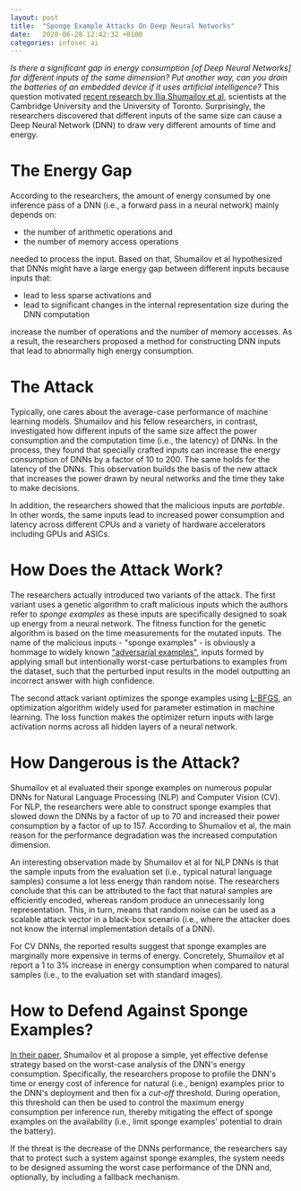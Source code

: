 ```yaml
---
layout: post
title:  "Sponge Example Attacks On Deep Neural Networks"
date:   2020-06-28 12:42:32 +0100
categories: infosec ai
---
```


_Is there a significant gap in energy consumption [of Deep Neural Networks] for different inputs of the same dimension? Put another way, can you drain the batteries of an embedded device if it uses artificial intelligence?_ This question motivated [recent research by Ilia Shumailov et al](https://arxiv.org/pdf/2006.03463.pdf), scientists at the Cambridge University and the University of Toronto. Surprisingly, the researchers discovered that different inputs of the same size can cause a Deep Neural Network (DNN) to draw very different amounts of time and energy.

# The Energy Gap
According to the researchers, the amount of energy consumed by one inference pass of a DNN (i.e., a forward pass in a neural network) mainly depends on:

* the number of arithmetic operations and
* the number of memory access operations

needed to process the input. Based on that, Shumailov et al hypothesized that DNNs might have a large energy gap between different inputs because inputs that:

* lead to less sparse activations and
* lead to significant changes in the internal representation size during the DNN computation 

increase the number of operations and the number of memory accesses. As a result, the researchers proposed a method for constructing DNN inputs that lead to abnormally high energy consumption.

# The Attack
Typically, one cares about the average-case performance of machine learning models. Shumailov and his fellow researchers, in contrast, investigated how different inputs of the same size affect the power consumption and the computation time (i.e., the latency) of DNNs. In the process, they found that specially crafted inputs can increase the energy consumption of DNNs by a factor of 10 to 200. The same holds for the latency of the DNNs. This observation builds the basis of the new attack that increases the power drawn by neural networks and the time they take to make decisions.

In addition, the researchers showed that the malicious inputs are _portable_. In other words, the same inputs lead to increased power consumption and latency across different CPUs and a variety of hardware accelerators including GPUs and ASICs.

# How Does the Attack Work?
The researchers actually introduced two variants of the attack. The first variant uses a genetic algorithm to craft malicious inputs which the authors refer to _sponge examples_ as these inputs are specifically designed to soak up energy from a neural network. The fitness function for the genetic algorithm is based on the time measurements for the mutated inputs. The name of the malicious inputs - "sponge examples" - is obviously a hommage to widely known ["adversarial examples"](https://arxiv.org/pdf/1412.6572.pdf), inputs formed by applying small but intentionally worst-case perturbations to examples from the dataset, such that the perturbed input results in the model outputting an incorrect answer with high confidence.

The second attack variant optimizes the sponge examples using [L-BFGS](https://en.wikipedia.org/wiki/Limited-memory_BFGS), an optimization algorithm widely used for parameter estimation in machine learning. The loss function makes the optimizer return inputs with large activation norms across all hidden layers of a neural network.

# How Dangerous is the Attack?
Shumailov et al evaluated their sponge examples on numerous popular DNNs for Natural Language Processing (NLP) and Computer Vision (CV). For NLP, the researchers were able to construct sponge examples that slowed down the DNNs by a factor of up to 70 and increased their power consumption by a factor of up to 157. According to Shumailov et al, the main reason for the performance degradation was the increased computation dimension.

An interesting observation made by Shumailov et al for NLP DNNs is that the sample inputs from the evaluation set (i.e., typical natural language samples) consume a lot less energy than random noise. The researchers conclude that this can be attributed to the fact that natural samples are efficiently encoded, whereas random produce an unnecessarily long representation. This, in turn, means that random noise can be used as a scalable attack vector in a black-box scenario (i.e., where the attacker does not know the internal implementation details of a DNN).

For CV DNNs, the reported results suggest that sponge examples are marginally more expensive in terms of energy. Concretely, Shumailov et al report a 1 to 3% increase in energy consumption when compared to natural samples (i.e., to the evaluation set with standard images).

# How to Defend Against Sponge Examples?
[In their paper](https://arxiv.org/pdf/2006.03463.pdf), Shumailov et al propose a simple, yet effective defense strategy based on the worst-case analysis of the DNN's energy consumption. Specifically, the researchers propose to profile the DNN's time or energy cost of inference for natural (i.e., benign) examples prior to the DNN's deployment and then fix a _cut-off_ threshold. During operation, this threshold can then be used to control the maximum energy consumption per inference run, thereby mitigating the effect of sponge examples on the availability (i.e., limit sponge examples' potential to drain the battery).

If the threat is the decrease of the DNNs performance, the researchers say that to protect such a system against sponge examples, the system needs to be designed assuming the worst case performance of the DNN and, optionally, by including a fallback mechanism.
